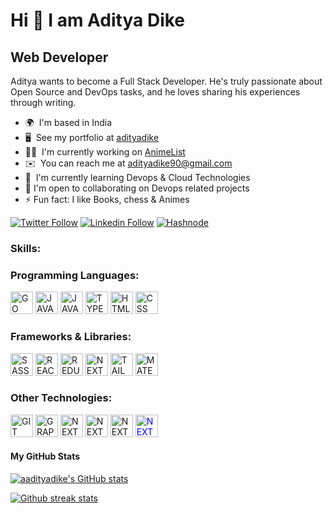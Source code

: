 # Hi 👋 I am Aditya Dike
## Web Developer
Aditya wants to become a Full Stack Developer. He's truly passionate about Open Source and DevOps tasks, and he loves sharing his experiences through writing.

* 🌍  I'm based in India
* 🖥️  See my portfolio at [adityadike](https://bento.me/adityadike)
* 👨‍💻  I'm currently working on [AnimeList](https://github.com/aadityadike/AnimeList)
* ✉️  You can reach me at [adityadike90@gmail.com](mailto:adityadike90@gmail.com)
* 🧠  I'm currently learning Devops & Cloud Technologies
* 🤝  I'm open to collaborating on Devops related projects
* ⚡ Fun fact: I like Books, chess & Animes


[![Twitter Follow](https://img.shields.io/badge/Twitter-1DA1F2?style=for-the-badge&logo=twitter&logoColor=white)](https://twitter.com/adityastwt1)
[![Linkedin Follow](https://img.shields.io/badge/Linkedin-0077B5?style=for-the-badge&logo=linkedin&logoColor=white)](https://www.linkedin.com/in/adityadike/)
[![Hashnode](https://img.shields.io/badge/Hashnode-2962FF?style=for-the-badge&logo=hashnode&logoColor=white)]( https://adityadike.hashnode.dev/)



<h3 align="left">Skills:</h3>
<h3 align="left"> Programming Languages: </h3>
<p align="left">
<a href="https://golang.org/doc/" target="_blank" rel="noreferrer"><img src="https://cdn.jsdelivr.net/gh/devicons/devicon/icons/go/go-original.svg" width="36" height="36" alt="GO" /></a>
<a href="https://docs.oracle.com/en/java/" target="_blank" rel="noreferrer"><img src="https://cdn.jsdelivr.net/gh/devicons/devicon/icons/java/java-original.svg" width="36" height="36" alt="JAVA" /></a>
<a href="https://www.javascript.com/" target="_blank" rel="noreferrer"><img src="https://cdn.jsdelivr.net/gh/devicons/devicon/icons/javascript/javascript-original.svg" width="36" height="36" alt="JAVASCRIPT" /></a>
<a href="https://www.typescriptlang.org/" target="_blank" rel="noreferrer"><img src="https://cdn.jsdelivr.net/gh/devicons/devicon/icons/typescript/typescript-original.svg" width="36" height="36" alt="TYPESCRIPT" /></a>
<a href="https://developer.mozilla.org/en-US/docs/Web/HTML" target="_blank" rel="noreferrer"><img src="https://cdn.jsdelivr.net/gh/devicons/devicon/icons/html5/html5-original.svg" width="36" height="36" alt="HTML" /></a> 
<a href="https://developer.mozilla.org/en-US/docs/Web/CSS" target="_blank" rel="noreferrer"><img src="https://cdn.jsdelivr.net/gh/devicons/devicon/icons/css3/css3-original.svg" width="36" height="36" alt="CSS" /></a> 
 </p>
 <h3 align="left">Frameworks & Libraries: </h3>
 <p align="left">
<a href="https://sass-lang.com/" target="_blank" rel="noreferrer"><img src="https://cdn.jsdelivr.net/gh/devicons/devicon/icons/sass/sass-original.svg" width="36" height="36" alt="SASS" /></a> 
<a href="https://reactjs.org/" target="_blank" rel="noreferrer"><img src="https://cdn.jsdelivr.net/gh/devicons/devicon/icons/react/react-original.svg" width="36" height="36" alt="REACT" /></a> 
<a href="https://redux.js.org/" target="_blank" rel="noreferrer"><img src="https://cdn.jsdelivr.net/gh/devicons/devicon/icons/redux/redux-original.svg" width="36" height="36" alt="REDUX" /></a> 
<a href="https://nextjs.org/" target="_blank" rel="noreferrer"><img src="https://cdn.jsdelivr.net/gh/devicons/devicon/icons/nextjs/nextjs-original.svg" width="36" height="36" alt="NEXTJS" /></a> 
<a href="https://tailwindcss.com/" target="_blank" rel="noreferrer"><img src="https://cdn.jsdelivr.net/gh/devicons/devicon/icons/tailwindcss/tailwindcss-plain.svg" width="36" height="36" alt="TAILWINDCSS" /></a> 
<a href="https://material-ui.com/" target="_blank" rel="noreferrer"><img src="https://cdn.jsdelivr.net/gh/devicons/devicon/icons/materialui/materialui-original.svg" width="36" height="36" alt="MATERIALUI" /></a> 
   </p>
  <h3 align="left">Other Technologies: </h3>
  <p align="left">
<a href="https://git-scm.com/" target="_blank" rel="noreferrer"><img src="https://cdn.jsdelivr.net/gh/devicons/devicon/icons/git/git-original.svg" width="36" height="36" alt="GIT" /></a>
<a href="https://graphql.org/" target="_blank" rel="noreferrer"><img src="https://cdn.jsdelivr.net/gh/devicons/devicon/icons/graphql/graphql-plain.svg" width="36" height="36" alt="GRAPHQL" /></a>
   <a href="https://nextjs.org/" target="_blank" rel="noreferrer"><img src="https://cdn.jsdelivr.net/npm/devicons@1.8.0/!SVG/docker.svg" width="36" height="36" alt="NEXTJS" /></a> 
    <a href="https://nextjs.org/" target="_blank" rel="noreferrer"><img src="https://cdn.jsdelivr.net/npm/devicons@1.8.0/!SVG/npm.svg" width="36" height="36" alt="NEXTJS" /></a> 
    <a href="https://nextjs.org/" target="_blank" rel="noreferrer"><img src="https://cdn.jsdelivr.net/npm/devicons@1.8.0/!SVG/visualstudio.svg" width="36" height="36" alt="NEXTJS" /></a> 
    <a href="https://nextjs.org/" target="_blank" rel="noreferrer" style="color:blue"><img src="https://cdn.jsdelivr.net/npm/devicons@1.8.0/!SVG/linux.svg" width="36" height="36" alt="NEXTJS" /></a> 
  </p>




<h4>My GitHub Stats</h4>
<a href="http://www.github.com/aadityadike"><img src="https://github-readme-stats.vercel.app/api?username=aadityadike&show_icons=true&title_color=c792ea&icon_color=ffeb95&text_color=7fdbca&bg_color=011627&hide_border=true" alt="aadityadike's GitHub stats" /></a>

<a href="http://www.github.com/aadityadike"><img src="https://github-readme-streak-stats.herokuapp.com/?user=aadityadike&stroke=c792ea&background=011627&ring=c792ea&fire=ffeb95&currStreakNum=ffeb95&currStreakLabel=ffeb95&sideNums=c792ea&sideLabels=c792ea&dates=7fdbca&hide_border=true" alt="Github streak stats"/></a>






 
